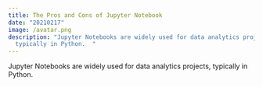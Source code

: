 ```yaml
---
title: The Pros and Cons of Jupyter Notebook
date: "20210217"
image: /avatar.png
description: "Jupyter Notebooks are widely used for data analytics projects,
  typically in Python.  "
---
```

Jupyter Notebooks are widely used for data analytics projects, typically in Python.  
